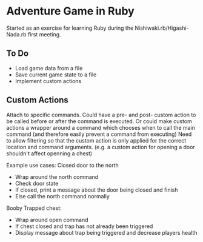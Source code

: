 Adventure Game in Ruby
======================
Started as an exercise for learning Ruby during the Nishiwaki.rb/Higashi-Nada.rb first meeting.

To Do
-----
* Load game data from a file
* Save current game state to a file
* Implement custom actions


Custom Actions
--------------
Attach to specific commands. Could have a pre- and post- custom action to be called before or after the command is executed.
Or could make custom actions a wrapper around a command which chooses when to call the main command (and therefore easily prevent a command from executing)
Need to allow filtering so that the custom action is only applied for the correct location and command arguments. (e.g. a custom action for opening a door shouldn't affect openning a chest)

Example use cases:
Closed door to the north
* Wrap around the north command
* Check door state
* If closed, print a message about the door being closed and finish
* Else call the north command normally

Booby Trapped chest:
* Wrap around open command
* If chest closed and trap has not already been triggered
* Display message about trap being triggered and decrease players health
